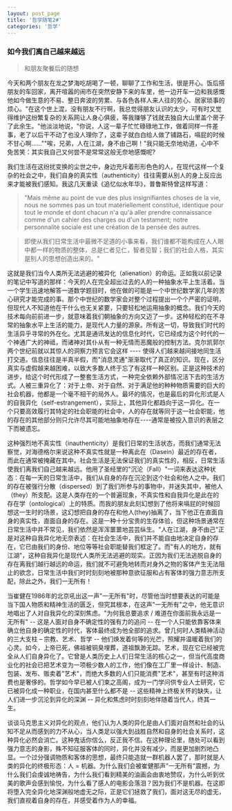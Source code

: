 ```yaml
---
layout: post_page
title: '哲学随笔2#'
categories: '哲学'
---
```


### 如今我们离自己越来越远

> 和朋友聚餐后的随想

今天和两个朋友在龙之梦海吃胡喝了一顿，聊聊了工作和生活，很是开心。饭后搭朋友的车回家，离开喧嚣的闹市在突然安静下来的车里，他一边开车一边和我感慨他如今做生意的不易、整日奔波的劳累、与各色各样人来人往的劳心、居家琐事的烦心。"在这个世上混，没有朋友不行啊，我总觉得朋友认识的太少，可有时又觉得维护这纷繁复杂的关系网让人身心俱疲，等我赚够了钱就去独自大山里盖个房子了此余生。"他淡淡地说，"你说，人这一辈子忙忙碌碌地工作，做着同样一件差事，老了以后干不动了也没人理你了，这辈子就白白给人做了铺路石，嗝屁的时候不甘心啊......""唉，兄弟，人在江湖，身不由己啊！"我只能无奈地劝道，心中不免苦笑：其实我自己又何尝不是常常这般无奈地感慨呢?

<!-- break -->

 我们生活在这纷扰变换的尘世之中，身边充斥着形形色色的人，在现代这样一个复杂的社会之中，我们自身的真实性（authenticity）往往需要从别人的身上反应出来才能被我们感知。我这几天重读《追忆似水年华》，普鲁斯特曾这样写道：

> "Mais même au point de vue des plus insignifiantes choses de la vie, nous ne sommes pas un tout matériellement constitué, identique pour tout le monde et dont chacun n'a qu'à aller prendre connaissance comme d'un cahier des charges ou d'un testament; notre personnalité sociale est une création de la pensée des autres.

> 即使从我们日常生活中最微不足道的小事来看，我们谁都不能构成在人人眼中都一样的物质的整体，总是仁者见仁，智者见智；我们的社会人格，其实是别人的思想创造出来的。"

这就是我们当今人类所无法逃避的被异化（alienation）的命运。正如我以前记录的笔记中写道的那样：今天的人在完全超出过去的人的一种抽象水平上生活着。当一个学生迅速地解答一道数学题目时，他在做的可能是一个中世纪数学家几年的苦心研究才能完成的事。那个中世纪的数学家会对整个过程提出一个个严密的证明，但现代人不知道他在干什么也无关紧要，只要轻松地运用抽象的概念。我们今天的技术每向前前进一步，就意味着我们朝抽象的方向又迈了一步。这种轻松的在不寻常的抽象水平上生活的能力，是现代人力量的源泉。所有这一切，导致我们时代的生活异乎寻常的外在化。尤其是通讯发达的信息化时代，它已经成为这个时代的一个神通广大的神祗，而诸神对其仆从有一种无情而恶魔般的控制方法。克尔凯郭尔两个世纪前就以其惊人的洞察力预言它会这样 ---- 使得人们越来越间接地同生活打交道。信息往往是半真半假，而"消息灵通"渐渐取代了真正的知识。现在，区分真实与虚假越来越困难，以致大多数人终于忘了有这样一种区别。正是这种技术的进步，给这个时代形成了一整套生活方式，一种完全依赖外部情况活下去的生活方式。人被三重异化了：对于上帝、对于自然、对于满足他的种种物质需要的巨大的社会机器，他都是一个毫不相干的局外人。最坏的情况，也是最后的异化形式是人的自我异化（self-estrangement），实际上，其他异化都趋向于这一异化。在一个只要高效履行其特定的社会职能的社会中，人的存在就等同于这一社会职能，他的存在的其他部分则只允许尽其可能地抽象地存在----通常是被投入意识的表层之下而被遗忘。

这种强烈地不真实性（inauthenticity）是我们日常的生活状态，而我们通常无法察觉，对海德格尔来说这种不真实性就是一种离此在（Dasein）最近的存在者，而此在通常被掩藏在其中。社会生活是无法保证我们的真实性的，相反，日常生活使我们离我们自己越来越远。他用了圣经里的"沉沦（Fall）"一词来表达这种状态：在每一天的日常生活中，我们从自身的存在沉沦到这个社会和他人之中。我们的存在被强行分散（dispersed）到了我们所参与的事物中，并迷失其中，被他人（they）所支配。这是人类存在的一个普遍现象，不真实性和自我异化是此在的存在学（ontological）上的特质。而我的朋友此刻幻想到了他将来嗝屁的时候回想这一生时的场景，这幻想把自身的存在和他人(they)抽离了，当下他正在直面自身的真实性，直面自身的存在。这是一种十分宝贵的生存体验，但这种场景通常在日常生活中并不常见，我们依然是浑浑噩噩地芸芸纵生。"人在江湖，身不由己"正是对这种自我异化地无奈表述：在社会生活中，我们并不能自由地决定自身的存在，它已由我们的身份、地位等等社会职能替我们框定了。而"有人的地方，就有江湖"，这种自我异化是现代人类所无法逃避的现实。正因为我们无法逃脱自身的存在离我们越行越远的命运，我们就不可避免地转而对身外之物的客体产生无法阻止的欲念，日常生活中我们时时刻刻地被那种意欲征服和占有客体的强力意志所支配，除此之外，我们一无所有！

当崔健在1986年的北京吼出这一声"一无所有"时，尽管他当时想要表达的可能是当下国人物质和精神生活的匮乏，但究其根本，在这声"一无所有"之中，他无意识地唱出了人对自我异化的深刻焦虑。"为何我总要追求 / 难道在你面前我永远是一无所有" -- 这是人面对自身不确定性的强有力的追问 -- 在一个人只能依靠客体来确立他自身的确定性的时代，客体最终成为他全部的追求。曾几何时人类精神活动的三大支柱 – 宗教、艺术、哲学 -- 他们焕发着何等的光芒，照耀并温暖着我们的心灵。如今，上帝已死，佛祖被铜臭埋葬，道祖飘渺无踪。艺术，现在它已经被完全从人们自身异化了。它曾是人类历史上人们日常生活的核心之一，但当代高度商业化的社会已把艺术变为一项极少数人的工作，他们像在工厂里一样设计、制造、包装、发布、贩卖着"艺术"，而绝大多数的人们只能消费"艺术"，甚至有时这种消费也是奢侈的。哲学如今早已被人们束之高阁，成为一门学问供专业人士研究，它已被异化成一种职业，在国内甚至什么都不是 -- 这些精神上终极关怀的缺失，让人们进一步沉沦到异化的深渊 -- 异化和焦虑时时刻刻地伴随着当代人，终其一生。

谈谈马克思主义对异化的观点，他们认为人类的异化是由人们面对自然和社会的认知不足从而感到的力不从心，当人类足以强大到战胜自然和自身的社会关系时，这种异化必然会消亡。这种鬼话你信么，反正我不信。在这种理论里，随处可以看到强力意志的身影，殊不知征服客体的同时，异化并没有减少，而是更加剧烈地凸显。一个过分强调物质和客体的思想，最终只能造就一群机器人罢了，那时就是人类的异化的终极形态：人 = 机器。为什么我们会被崔健那声"一无所有"震撼，为什么我们会虔诚地祷告，为什么我们看到精美的油画会由衷地赞叹，为什么听到优美的歌声会感到愉悦，为什么看了感人的电影会落泪？因为我们不是机器。在这即将堕入完全异化地深渊般地虚无之际，正是它们拯救了我们，面对这无尽的虚无，我们直视着自身的存在，并感受着作为人的幸福。
